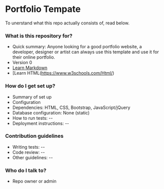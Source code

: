 # Portfolio Tempate #

To unerstand what this repo actually consists of, read below.

### What is this repository for? ###

* Quick summary: Anyone looking for a good portfolio website, a developer, designer or artist can always use this template and use it for their online portfolio.
* Version 0
* [Learn Markdown](https://bitbucket.org/tutorials/markdowndemo)
* [Learn HTML(https://www.w3schools.com/Html/)

### How do I get set up? ###

* Summary of set up
* Configuration
* Dependencies: HTML, CSS, Bootstrap, JavaScript/jQuery
* Database configuration: None (static)
* How to run tests: --
* Deployment instructions: --

### Contribution guidelines ###

* Writing tests: --
* Code review: --
* Other guidelines: --

### Who do I talk to? ###

* Repo owner or admin